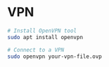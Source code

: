 # VPN

```bash
# Install OpenVPN tool
sudo apt install openvpn

# Connect to a VPN
sudo openvpn your-vpn-file.ovp
```
